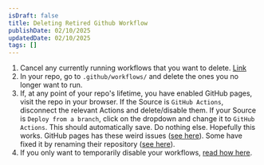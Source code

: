 ```yaml
---
isDraft: false
title: Deleting Retired Github Workflow
publishDate: 02/10/2025
updatedDate: 02/10/2025
tags: []
---
```


1. Cancel any currently running workflows that you want to delete. [Link](https://docs.github.com/en/actions/managing-workflow-runs-and-deployments/managing-workflow-runs/canceling-a-workflow)
2. In your repo, go to `.github/workflows/` and delete the ones you no longer want to run.
3. If, at any point of your repo's lifetime, you have enabled GitHub pages, visit the repo in your browser. If the Source is `GitHub Actions`, disconnect the relevant Actions and delete/disable them. If your Source is `Deploy from a branch`, click on the dropdown and change it to `GitHub Actions`. This should automatically save. Do nothing else. Hopefully this works. GitHub pages has these weird issues ([see here](https://github.blog/changelog/2021-12-16-github-pages-using-github-actions-for-builds-and-deployments-for-public-repositories/)). Some have fixed it by renaming their repository ([see here](https://github.com/orgs/community/discussions/72826)).
4. If you only want to temporarily disable your workflows, [read how here](https://docs.github.com/en/actions/managing-workflow-runs-and-deployments/managing-workflow-runs/disabling-and-enabling-a-workflow).
